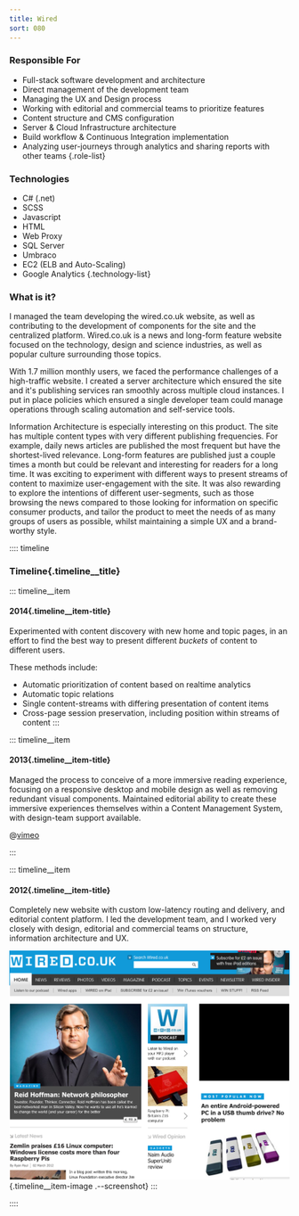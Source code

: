 ```yaml
---
title: Wired
sort: 080
---
```


### Responsible For
- Full-stack software development and architecture
- Direct management of the development team
- Managing the UX and Design process
- Working with editorial and commercial teams to prioritize features
- Content structure and CMS configuration
- Server & Cloud Infrastructure architecture
- Build workflow & Continuous Integration implementation
- Analyzing user-journeys through analytics and sharing reports with other teams
{.role-list}

### Technologies
- C# (.net)
- SCSS
- Javascript
- HTML
- Web Proxy
- SQL Server
- Umbraco
- EC2 (ELB and Auto-Scaling)
- Google Analytics
{.technology-list}

### What is it?

I managed the team developing the wired.co.uk website, as well as contributing to the development of components for the site and the centralized platform. Wired.co.uk is a news and long-form feature website focused on the technology, design and science industries, as well as popular culture surrounding those topics.

With 1.7 million monthly users, we faced the performance challenges of a high-traffic website. I created a server architecture which ensured the site and it's publishing services ran smoothly across multiple cloud instances. I put in place policies which ensured a single developer team could manage operations through scaling automation and self-service tools.

Information Architecture is especially interesting on this product. The site has multiple content types with very different publishing frequencies. For example, daily news articles are published the most frequent but have the shortest-lived relevance. Long-form features are published just a couple times a month but could be relevant and interesting for readers for a long time. It was exciting to experiment with different ways to present streams of content to maximize user-engagement with the site. It was also rewarding to explore the intentions of different user-segments, such as those browsing the news compared to those looking for information on specific consumer products, and tailor the product to meet the needs of as many groups of users as possible, whilst maintaining a simple UX and a brand-worthy style.

:::: timeline
### Timeline{.timeline__title}

::: timeline__item
#### 2014{.timeline__item-title}
Experimented with content discovery with new home and topic pages, in an effort to find the best way to present different *buckets* of content to different users.

These methods include:
- Automatic prioritization of content based on realtime analytics
- Automatic topic relations
- Single content-streams with differing presentation of content items
- Cross-page session preservation, including position within streams of content
:::


::: timeline__item
#### 2013{.timeline__item-title}
Managed the process to conceive of a more immersive reading experience, focusing on a responsive desktop and mobile design as well as removing redundant visual components. Maintained editorial ability to create these immersive experiences themselves within a Content Management System, with design-team support available.

@[vimeo](122073076##62)

:::

::: timeline__item
#### 2012{.timeline__item-title}
Completely new website with custom low-latency routing and delivery, and editorial content platform. I led the development team, and I worked very closely with design, editorial and commercial teams on structure, information architecture and UX.

![Wired.co.uk screenshot from 2012](./wired-2012.png){.timeline__item-image .--screenshot}
:::


::::
